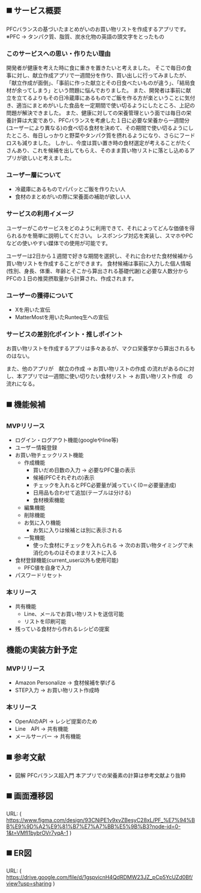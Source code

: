 ## ◼️ サービス概要<br>
PFCバランスの基づいたまとめがいのお買い物リストを作成するアプリです。
※PFC → タンパク質、脂質、炭水化物の英語の頭文字をとったもの

### このサービスへの思い・作りたい理由<br>
開発者が健康を考えた時に食に重きを置きたいと考えました。
そこで毎日の食事に対し、献立作成アプリで一週間分を作り、買い出しに行ってみましたが、「献立作成が面倒」、「事前に作った献立とその日食べたいものが違う」、「結局食材が余ってしまう」という問題に悩んでおりました。
また、開発者は事前に献立を立てるよりもその日冷蔵庫にあるものでご飯を作る方が楽ということに気付き、適当にまとめがいした食品を一定期間で使い切るようにしたところ、上記の問題が解決できました。
また、健康に対しての栄養管理という面では毎日の栄養計算は大変であり、PFCバランスを考慮した１日に必要な栄養から一週間分(ユーザーにより異なる)の食べ切る食材を決めて、その期間で使い切るようにしたところ、毎日しっかりと野菜やタンパク質を摂れるようになり、さらにフードロスも減りました。
しかし、今度は買い置き時の食材選定が考えることがたくさんあり、これを候補を出してもらえ、そのまま買い物リストに落とし込めるアプリが欲しいと考えました。

### ユーザー層について<br>
- 冷蔵庫にあるものでパパッとご飯を作りたい人
- 食材のまとめがいの際に栄養面の補助が欲しい人

### サービスの利用イメージ<br>
ユーザーがこのサービスをどのように利用できて、それによってどんな価値を得られるかを簡単に説明してください。
レスポンシブ対応を実装し、スマホやPCなどの使いやすい媒体での使用が可能です。<br>

ユーザーは2日から１週間で好きな期間を選択し、それに合わせた食材候補から買い物リストを作成することができます。
食材候補は事前に入力した個人情報(性別、身長、体重、年齢とそこから算出される基礎代謝)と必要な人数分からPFCの１日の推奨摂取量から計算され、作成されます。

### ユーザーの獲得について<br>
- Xを用いた宣伝
- MatterMostを用いたRunteq生への宣伝

### サービスの差別化ポイント・推しポイント<br>
お買い物リストを作成するアプリは多々あるが、マクロ栄養学から算出されるものはない。

また、他のアプリが　献立の作成 → お買い物リストの作成 の流れがあるのに対し、本アプリでは一週間に使い切りたい食材リスト → お買い物リスト作成　の流れになる。

## ◼️ 機能候補<br>
### MVPリリース
- ログイン・ログアウト機能(googleやline等)
- ユーザー情報登録
- お買い物チェックリスト機能
	- 作成機能
		- 買いだめ日数の入力 → 必要なPFC量の表示
		- 候補(PFCそれぞれの)表示
		- チェックを入れるとPFC必要量が減っていく(0＝必要量達成)
		- 日用品も合わせて追加(テーブルは分ける)
		- 食材検索機能
	- 編集機能
	- 削除機能
	- お気に入り機能
		- お気に入りは候補とは別に表示される
	- 一覧機能
		- 使った食材にチェックを入れられる → 次のお買い物タイミングで未消化のものはそのままリストに入る
- 食材登録機能(current_user以外も使用可能)
	- PFC値を自身で入力
- パスワードリセット
### 本リリース
- 共有機能
	- Line、メールでお買い物リストを送信可能
	- リストを印刷可能
- 残っている食材から作れるレシピの提案

## 機能の実装方針予定<br>
### MVPリリース
- Amazon Personalize → 食材候補を挙げる
- STEP入力 → お買い物リスト作成時

### 本リリース
- OpenAIのAPI → レシピ提案のため
- Line　API → 共有機能
- メールサーバー → 共有機能

## ◼️ 参考文献<br>
- 図解 PFCバランス超入門
  本アプリでの栄養素の計算は参考文献より抜粋

## ◼️ 画面遷移図<br>
URL: ( https://www.figma.com/design/93CNiPE1v9xvZBesyC28xL/PF_%E7%94%BB%E9%9D%A2%E9%81%B7%E7%A7%BB%E5%9B%B3?node-id=0-1&t=VMfl1bybrOVr7yqA-1 )

## ◼️ ER図<br>
URL: ( https://drive.google.com/file/d/1gspvicnH4QdRDMW23JZ_pCp5YcUZd0Bf/view?usp=sharing )